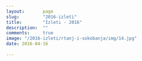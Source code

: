 ```yaml
---
layout:       page
slug:         "2016-izleti"
title:        "Izleti - 2016"
description:  ""
comments:     true
image: "/2016-izleti/rtanj-i-sokobanja/img/14.jpg"
date: 2016-04-16
  
---
```



